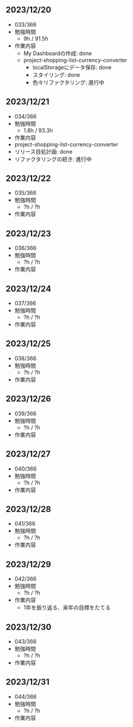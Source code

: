 ## 2023/12/20
- 033/366
- 勉強時間
  - 9h / 91.5h
- 作業内容
  - My Dashboardの作成: done
  - project-shopping-list-currency-converter
    - localStorageにデータ保存: done
    - スタイリング: done
    - 色々リファクタリング: 進行中

## 2023/12/21
- 034/366
- 勉強時間
  - 1.8h / 93.3h
- 作業内容
 - project-shopping-list-currency-converter
  - リリース目処計画: done
  - リファクタリングの続き: 進行中

## 2023/12/22
- 035/366
- 勉強時間
  - ?h / ?h
- 作業内容


## 2023/12/23
- 036/366
- 勉強時間
  - ?h / ?h
- 作業内容


## 2023/12/24
- 037/366
- 勉強時間
  - ?h / ?h
- 作業内容


## 2023/12/25
- 038/366
- 勉強時間
  - ?h / ?h
- 作業内容


## 2023/12/26
- 039/366
- 勉強時間
  - ?h / ?h
- 作業内容


## 2023/12/27
- 040/366
- 勉強時間
  - ?h / ?h
- 作業内容


## 2023/12/28
- 041/366
- 勉強時間
  - ?h / ?h
- 作業内容


## 2023/12/29
- 042/366
- 勉強時間
  - ?h / ?h
- 作業内容
  - 1年を振り返る、来年の目標をたてる


## 2023/12/30
- 043/366
- 勉強時間
  - ?h / ?h
- 作業内容


## 2023/12/31
- 044/366
- 勉強時間
  - ?h / ?h
- 作業内容

